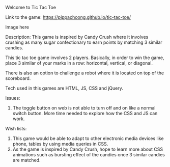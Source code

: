 Welcome to Tic Tac Toe 

Link to the game:
https://pippachoong.github.io/tic-tac-toe/


Image here

Description:
This game is inspired by Candy Crush where it involves crushing as many sugar confectionary to earn points by matching 3 similar candies. 

This tic tac toe game involves 2 players. Basically, in order to win the game, place 3 similar of your marks in a row: horizontal, vertical, or diagonal. 

There is also an option to challenge a robot where it is located on top of the scoreboard.

Tech used in this games are HTML, JS, CSS and jQuery. 



Issues:
1. The toggle button on web is not able to turn off and on like a normal switch button. More time needed to explore how the CSS and JS can work. 


Wish lists:
1. This game would be able to adapt to other electronic media devices like phone, tables by using  media queries in CSS. 
2. As the game is inspired by Candy Crush, hope to learn more about CSS animations such as bursting effect of the candies once 3 similar candies are matched. 


    





    
